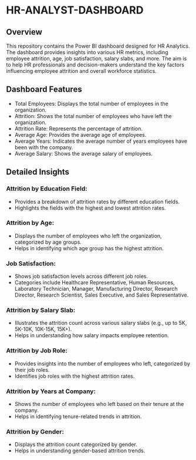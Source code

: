 # HR-ANALYST-DASHBOARD
## Overview
This repository contains the Power BI dashboard designed for HR Analytics. The dashboard provides insights into various HR metrics, including employee attrition, age, job satisfaction, salary slabs, and more. The aim is to help HR professionals and decision-makers understand the key factors influencing employee attrition and overall workforce statistics.

## Dashboard Features
- Total Employees: Displays the total number of employees in the organization.
- Attrition: Shows the total number of employees who have left the organization.
- Attrition Rate: Represents the percentage of attrition.
- Average Age: Provides the average age of employees.
- Average Years: Indicates the average number of years employees have been with the company.
- Average Salary: Shows the average salary of employees.

## Detailed Insights
### Attrition by Education Field:

- Provides a breakdown of attrition rates by different education fields.
- Highlights the fields with the highest and lowest attrition rates.

### Attrition by Age:
- Displays the number of employees who left the organization, categorized by age groups.
- Helps in identifying which age group has the highest attrition.

### Job Satisfaction:
- Shows job satisfaction levels across different job roles.
- Categories include Healthcare Representative, Human Resources, Laboratory Technician, Manager, Manufacturing Director, Research Director, Research Scientist, Sales Executive, and Sales Representative.

### Attrition by Salary Slab:
- Illustrates the attrition count across various salary slabs (e.g., up to 5K, 5K-10K, 10K-15K, 15K+).
- Helps in understanding how salary impacts employee retention.

### Attrition by Job Role:
- Provides insights into the number of employees who left, categorized by their job roles.
- Identifies job roles with the highest attrition rates.

### Attrition by Years at Company:
- Shows the number of employees who left based on their tenure at the company.
- Helps in identifying tenure-related trends in attrition.

### Attrition by Gender:
- Displays the attrition count categorized by gender.
- Helps in understanding gender-based attrition trends.
